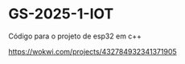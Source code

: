 # GS-2025-1-IOT
Código para o projeto de esp32 em c++

https://wokwi.com/projects/432784932341371905
